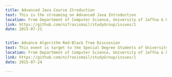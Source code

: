 ```yaml
---
title: Advanced Java Course Itroduction
text: This is the streaming on Advanced Java Introduction
location: From Department of Computer Science, University of Jaffna & On Stream @ 5:30PM UTC(+5.5)
link: https://github.com/nifrasismail/studyGroup/issues/1
date: 2015-07-21


title: Advance Algorithm Red-Black Tree Discussion
text: This event is target to the Special Degree Students of University of Jaffna. Please Ref. Binary Tree Algorithms & Your Handouts before come to the event.
location: From Department of Computer Science, University of Jaffna & On Stream @ 09:00AM UTC(+5.5)
link: https://github.com/nifrasismail/studyGroup/issues/1
date: 2015-07-24

---
```


